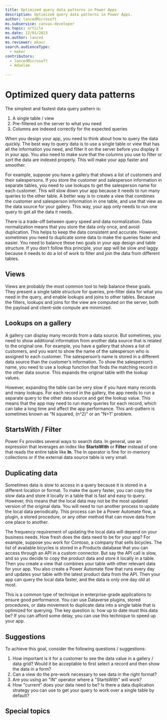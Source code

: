 ```yaml
---
title: Optimized query data patterns in Power Apps  
description: Optimized query data patterns in Power Apps.
author: lancedMicrosoft
ms.subservice: canvas-developer
ms.topic: article
ms.date: 12/01/2023
ms.author: lanced
ms.reviewer: mkaur
search.audienceType:
  - maker
contributors:
  - lancedMicrosoft
  - mduelae
  
---
```


# Optimized query data patterns
The simplest and fastest data query pattern is: 

1. A single table / view 
2. Pre-filtered on the server to what you need 
3. Columns are indexed correctly for the expected queries
 
When you design your app, you need to think about how to query the data quickly. The best way to query data is to use a single table or view that has all the information you need, and filter it on the server before you display it in your app. You also need to make sure that the columns you use to filter or sort the data are indexed properly. This will make your app faster and smoother.

For example, suppose you have a gallery that shows a list of customers and their salespersons. If you store the customer and salesperson information in separate tables, you need to use lookups to get the salesperson name for each customer. This will slow down your app because it needs to run many queries to the other table. A better way is to create a view that combines the customer and salesperson information in one table, and use that view as the data source for your gallery. This way, your app only needs to run one query to get all the data it needs.

There is a trade-off between query speed and data normalization. Data normalization means that you store the data only once, and avoid duplication. This helps to keep the data consistent and accurate. However, sometimes you need to duplicate some data to make the queries faster and easier. You need to balance these two goals in your app design and table structure. If you don’t follow this principle, your app will be slow and laggy because it needs to do a lot of work to filter and join the data from different tables.


## Views
Views are probably the most common tool to help balance these goals.  They present a single table structure for queries, pre-filter data for what you need in the query, and enable lookups and joins to other tables. Because the filters, lookups and joins for the view are computed on the server, both the payload and client-side compute are minimized. 

## Lookups on a gallery
A gallery can display many records from a data source. But sometimes, you need to show additional information from another data source that is related to the original one. For example, you have a gallery that shows a list of customers, and you want to show the name of the salesperson who is assigned to each customer. The salesperson’s name is stored in a different data source than the customer’s information. To show the salesperson’s name, you need to use a lookup function that finds the matching record in the other data source. This expands the original table with the lookup values.

However, expanding the table can be very slow if you have many records and many lookups. For each record in the gallery, the app needs to run a separate query to the other data source and get the lookup value. This means that the app may need to run many queries for each record, which can take a long time and affect the app performance. This anti-pattern is sometimes known as “N squared, (n^2)" or an "N+1" problem.

## StartsWith / Filter
Power Fx provides several ways to search data.  In general, use an expression that leverages an index like **StartsWith** or **Filter** instead of one that reads the entire table like **In**. The In operator is fine for in-memory collections or if the external data source table is very small. 

## Duplicating data 
Sometimes data is slow to access in a query because it is stored in a different location or format. To make the query faster, you can copy the slow data and store it locally in a table that is fast and easy to query. However, this means that the local data may not be the most updated version of the original data. You will need to run another process to update the local data periodically. This process can be a Power Automate flow, a plugin, a stored procedure, or any other method that can move data from one place to another.

The frequency requirement of updating the local data will depend on your business needs. How fresh does the data need to be for your app? For example, suppose you work for Contoso, a company that sells bicycles. The list of available bicycles is stored in a Products database that you can access through an API in a custom connector. But say the API call is slow, and so you decide to copy the product data and store it locally in a table. Then you create a view that combines your table with other relevant data for your app. You also create a Power Automate flow that runs every day and updates your table with the latest product data from the API. Then your app can query the local data faster, and the data is only one day old at most.

This is a common type of technique in enterprise-grade applications to ensure good performance. You can use Dataverse plugins, stored procedures, or data movement to duplicate data into a single table that is optimized for querying. The key question is: how up to date must this data be? If you can afford some delay, you can use this technique to speed up your app. 

## Suggestions

To achieve this goal, consider the following questions / suggestions:

1.	How important is it for a customer to see the data value in a gallery / data grid? Would it be acceptable to first select a record and then show the data in a form?
2.	Can a view do the pre-work necessary to see data in the right format?
3. Are you using an "IN" operator where a "StartsWith" will work? 
4. How "current" does your data need to be?  Is there a data duplication strategy you can use to get your query to work over a single table by default?


## Special topics


